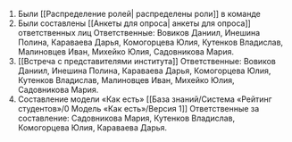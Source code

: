 1. Были [[Распределение ролей| распределены роли]] в команде 
2. Были составлены [[Анкеты для опроса| анкеты для опроса]] ответственных лиц
	Ответственные: Вовиков Даниил, Инешина Полина, Караваева Дарья, Комогорцева Юлия, Кутенков Владислав, Малиновцев Иван, Михейко Юлия, Садовникова Мария.
3. [[Встреча с представителями института]]
	 Ответственные: Вовиков Даниил, Инешина Полина, Караваева Дарья, Комогорцева Юлия, Кутенков Владислав, Малиновцев Иван, Михейко Юлия, Садовникова Мария.
 4. Составление модели «Как есть» [[База знаний/Система «Рейтинг студентов»/0 Модель «Как есть»/Версия 1]]
	 Ответственные за составление: Садовникова Мария, Кутенков Владислав, Комогорцева Юлия, Караваева Дарья.
 
 

 